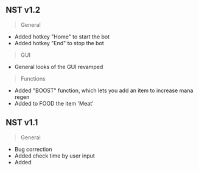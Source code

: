 ## NST v1.2
> General
- Added hotkey "Home" to start the bot
- Added hotkey "End" to stop the bot

> GUI
- General looks of the GUI revamped

> Functions
- Added "BOOST" function, which lets you add an item to increase mana regen
- Added to FOOD the item 'Meat'

## NST v1.1
> General
- Bug correction
- Added check time by user input
- Added 
